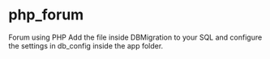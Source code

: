 # php_forum
 Forum using PHP
Add the file inside DBMigration to your SQL and configure the settings in db_config inside the app folder.